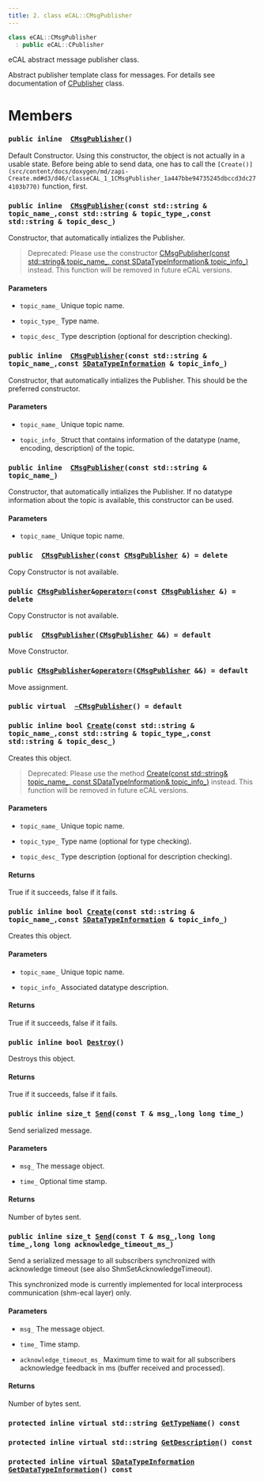 ```yaml
---
title: 2. class eCAL::CMsgPublisher
---
```


```cpp
class eCAL::CMsgPublisher
  : public eCAL::CPublisher
```

eCAL abstract message publisher class.

Abstract publisher template class for messages. For details see documentation of [CPublisher](src/content/docs/doxygen/md/zapi-eCAL::CPublisher.md#dc/d42/classeCAL_1_1CPublisher) class.

# Members

### `public inline  `[`CMsgPublisher`](#d3/d46/classeCAL_1_1CMsgPublisher_1a4d93fbee6b0d438be4e34d20dfbc2779)`()` 

Default Constructor. Using this constructor, the object is not actually in a usable state. Before being able to send data, one has to call the `[Create()](src/content/docs/doxygen/md/zapi-Create.md#d3/d46/classeCAL_1_1CMsgPublisher_1a447bbe94735245dbccd3dc274103b770)` function, first.

### `public inline  `[`CMsgPublisher`](#d3/d46/classeCAL_1_1CMsgPublisher_1aef9e493c1bc5c996b7734d021792930f)`(const std::string & topic_name_,const std::string & topic_type_,const std::string & topic_desc_)` 

Constructor, that automatically intializes the Publisher.

> Deprecated: Please use the constructor [CMsgPublisher(const std::string& topic_name_, const SDataTypeInformation& topic_info_)](src/content/docs/doxygen/md/zapi-CMsgPublisher.md#d3/d46/classeCAL_1_1CMsgPublisher_1a099a034bc5cdb8cd52d930087c8e6ca1) instead. This function will be removed in future eCAL versions.

#### Parameters
* `topic_name_` Unique topic name. 

* `topic_type_` Type name. 

* `topic_desc_` Type description (optional for description checking).

### `public inline  `[`CMsgPublisher`](#d3/d46/classeCAL_1_1CMsgPublisher_1a099a034bc5cdb8cd52d930087c8e6ca1)`(const std::string & topic_name_,const `[`SDataTypeInformation`](src/content/docs/doxygen/md/zapi-eCAL::SDataTypeInformation.md#d7/d0f/structeCAL_1_1SDataTypeInformation)` & topic_info_)` 

Constructor, that automatically intializes the Publisher. This should be the preferred constructor.

#### Parameters
* `topic_name_` Unique topic name. 

* `topic_info_` Struct that contains information of the datatype (name, encoding, description) of the topic.

### `public inline  `[`CMsgPublisher`](#d3/d46/classeCAL_1_1CMsgPublisher_1ae6cc2277dbe4e340c8eea9fc8296df92)`(const std::string & topic_name_)` 

Constructor, that automatically intializes the Publisher. If no datatype information about the topic is available, this constructor can be used.

#### Parameters
* `topic_name_` Unique topic name.

### `public  `[`CMsgPublisher`](#d3/d46/classeCAL_1_1CMsgPublisher_1a4def852ade5b4472d797a27e1654aa1a)`(const `[`CMsgPublisher`](#d3/d46/classeCAL_1_1CMsgPublisher)` &) = delete` 

Copy Constructor is not available.

### `public `[`CMsgPublisher`](#d3/d46/classeCAL_1_1CMsgPublisher)` & `[`operator=`](#d3/d46/classeCAL_1_1CMsgPublisher_1a7375e5420da968b444f9ece5b085e396)`(const `[`CMsgPublisher`](#d3/d46/classeCAL_1_1CMsgPublisher)` &) = delete` 

Copy Constructor is not available.

### `public  `[`CMsgPublisher`](#d3/d46/classeCAL_1_1CMsgPublisher_1ab27fc2988981dfe0dabe0481625f857b)`(`[`CMsgPublisher`](#d3/d46/classeCAL_1_1CMsgPublisher)` &&) = default` 

Move Constructor.

### `public `[`CMsgPublisher`](#d3/d46/classeCAL_1_1CMsgPublisher)` & `[`operator=`](#d3/d46/classeCAL_1_1CMsgPublisher_1aaa3b6cdc5f343672afafaa8827aa648e)`(`[`CMsgPublisher`](#d3/d46/classeCAL_1_1CMsgPublisher)` &&) = default` 

Move assignment.

### `public virtual  `[`~CMsgPublisher`](#d3/d46/classeCAL_1_1CMsgPublisher_1ab66547d0bba6cabc0ae8377ff767ae7f)`() = default` 

### `public inline bool `[`Create`](#d3/d46/classeCAL_1_1CMsgPublisher_1a447bbe94735245dbccd3dc274103b770)`(const std::string & topic_name_,const std::string & topic_type_,const std::string & topic_desc_)` 

Creates this object.

> Deprecated: Please use the method [Create(const std::string& topic_name_, const SDataTypeInformation& topic_info_)](src/content/docs/doxygen/md/zapi-Create.md#d3/d46/classeCAL_1_1CMsgPublisher_1ab55fdd779019a2b9b586a868547e8b41) instead. This function will be removed in future eCAL versions.

#### Parameters
* `topic_name_` Unique topic name. 

* `topic_type_` Type name (optional for type checking). 

* `topic_desc_` Type description (optional for description checking).

#### Returns
True if it succeeds, false if it fails.

### `public inline bool `[`Create`](#d3/d46/classeCAL_1_1CMsgPublisher_1ab55fdd779019a2b9b586a868547e8b41)`(const std::string & topic_name_,const `[`SDataTypeInformation`](src/content/docs/doxygen/md/zapi-eCAL::SDataTypeInformation.md#d7/d0f/structeCAL_1_1SDataTypeInformation)` & topic_info_)` 

Creates this object.

#### Parameters
* `topic_name_` Unique topic name. 

* `topic_info_` Associated datatype description.

#### Returns
True if it succeeds, false if it fails.

### `public inline bool `[`Destroy`](#d3/d46/classeCAL_1_1CMsgPublisher_1aa6c33ab9f619e75e4e55abfb2e59c365)`()` 

Destroys this object.

#### Returns
True if it succeeds, false if it fails.

### `public inline size_t `[`Send`](#d3/d46/classeCAL_1_1CMsgPublisher_1a890f181c3fb819ce1f729de7220445a7)`(const T & msg_,long long time_)` 

Send serialized message.

#### Parameters
* `msg_` The message object. 

* `time_` Optional time stamp.

#### Returns
Number of bytes sent.

### `public inline size_t `[`Send`](#d3/d46/classeCAL_1_1CMsgPublisher_1aea3d9cd6fc0b77830dc00a164b09d81c)`(const T & msg_,long long time_,long long acknowledge_timeout_ms_)` 

Send a serialized message to all subscribers synchronized with acknowledge timeout (see also ShmSetAcknowledgeTimeout).

This synchronized mode is currently implemented for local interprocess communication (shm-ecal layer) only.

#### Parameters
* `msg_` The message object. 

* `time_` Time stamp. 

* `acknowledge_timeout_ms_` Maximum time to wait for all subscribers acknowledge feedback in ms (buffer received and processed).

#### Returns
Number of bytes sent.

### `protected inline virtual std::string `[`GetTypeName`](#d3/d46/classeCAL_1_1CMsgPublisher_1a655e634bf81b0bd3ce0956e6acbb653d)`() const` 

### `protected inline virtual std::string `[`GetDescription`](#d3/d46/classeCAL_1_1CMsgPublisher_1a5f86160010e4ed30c1e4872cc9e9e43a)`() const` 

### `protected inline virtual `[`SDataTypeInformation`](src/content/docs/doxygen/md/zapi-eCAL::SDataTypeInformation.md#d7/d0f/structeCAL_1_1SDataTypeInformation)` `[`GetDataTypeInformation`](#d3/d46/classeCAL_1_1CMsgPublisher_1a5ea85d8abc25d2b41063cb05a59e49b3)`() const` 

